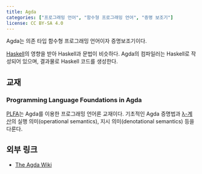 ```yaml
---
title: Agda
categories: ["프로그래밍 언어", "함수형 프로그래밍 언어", "증명 보조기"]
license: CC BY-SA 4.0
---
```


Agda는 의존 타입 함수형 프로그래밍 언어이자 증명보조기이다.

[Haskell](Haskell)의 영향을 받아 Haskell과 문법이 비슷하다.
Agda의 컴파일러는 Haskell로 작성되어 있으며, 결과물로 Haskell 코드를 생성한다.

## 교재

### Programming Language Foundations in Agda
[PLFA](https://plfa.github.io/)는 Agda를 이용한 프로그래밍 언어론 교재이다. 기초적인 Agda 증명법과 [λ-계산](λ-계산)의 실행 의미(operational semantics), 지시 의미(denotational semantics) 등을 다룬다.

## 외부 링크
* [The Agda Wiki](https://wiki.portal.chalmers.se/agda/pmwiki.php)
